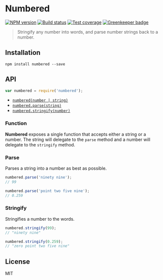 # Numbered

[![NPM version](https://img.shields.io/npm/v/numbered.svg?style=flat)](https://npmjs.org/package/numbered)
[![Build status](https://img.shields.io/travis/blakeembrey/node-numbered.svg?style=flat)](https://travis-ci.org/blakeembrey/node-numbered)
[![Test coverage](https://img.shields.io/coveralls/blakeembrey/node-numbered.svg?style=flat)](https://coveralls.io/r/blakeembrey/node-numbered?branch=master)
[![Greenkeeper badge](https://badges.greenkeeper.io/blakeembrey/node-numbered.svg)](https://greenkeeper.io/)

> Stringify any number into words, and parse number strings back to a number.

## Installation

```
npm install numbered --save
```

## API

```javascript
var numbered = require('numbered');
```

* [`numbered(number | string)`](#function)
* [`numbered.parse(string)`](#parse)
* [`numbered.stringify(number)`](#stringify)

### Function

**Numbered** exposes a single function that accepts either a string or a number. The string will delegate to the `parse` method and a number will delegate to the `stringify` method.

### Parse

Parses a string into a number as best as possible.

```js
numbered.parse('ninety nine');
// 99

numbered.parse('point two five nine');
// 0.259
```

### Stringify

Stringifies a number to the words.

```js
numbered.stringify(99);
// "ninety nine"

numbered.stringify(0.259);
// "zero point two five nine"
```

## License

MIT
